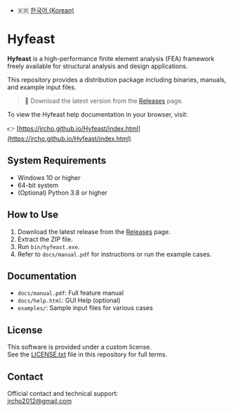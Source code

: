 - 🇰🇷 [한국어 (Korean)](./README.ko.md)

# Hyfeast

**Hyfeast** is a high-performance finite element analysis (FEA) framework  
freely available for structural analysis and design applications.

This repository provides a distribution package including binaries, manuals, and example input files.

> 🔗 Download the latest version from the [Releases](https://github.com/jrcho/Hyfeast/releases/latest) page.

To view the Hyfeast help documentation in your browser, visit:

👉 [https://jrcho.github.io/Hyfeast/index.html](https://jrcho.github.io/Hyfeast/index.html)

## System Requirements

- Windows 10 or higher
- 64-bit system
- (Optional) Python 3.8 or higher

## How to Use

1. Download the latest release from the [Releases](https://github.com/jrcho/Hyfeast/releases/latest) page.
2. Extract the ZIP file.
3. Run `bin/hyfeast.exe`.
4. Refer to `docs/manual.pdf` for instructions or run the example cases.

## Documentation

- `docs/manual.pdf`: Full feature manual
- `docs/help.html`: GUI Help (optional)
- `examples/`: Sample input files for various cases

## License

This software is provided under a custom license.  
See the [LICENSE.txt](LICENSE.txt) file in this repository for full terms.

## Contact

Official contact and technical support:  
 jrcho2012@gmail.com
